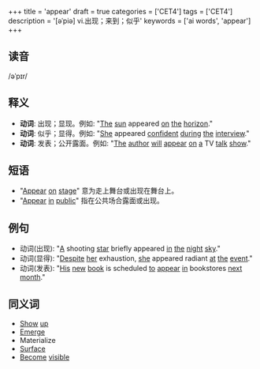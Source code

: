 +++
title = 'appear'
draft = true
categories = ['CET4']
tags = ['CET4']
description = '[əˈpiə] vi.出现；来到；似乎'
keywords = ['ai words', 'appear']
+++

## 读音
/əˈpɪr/

## 释义
- **动词**: 出现；显现。例如: "[The](/post/the/) [sun](/post/sun/) appeared [on](/post/on/) [the](/post/the/) [horizon](/post/horizon/)."
- **动词**: 似乎；显得。例如: "[She](/post/she/) appeared [confident](/post/confident/) [during](/post/during/) [the](/post/the/) [interview](/post/interview/)."
- **动词**: 发表；公开露面。例如: "[The](/post/the/) [author](/post/author/) [will](/post/will/) [appear](/post/appear/) [on](/post/on/) [a](/post/a/) TV [talk](/post/talk/) [show](/post/show/)."

## 短语
- "[Appear](/post/appear/) [on](/post/on/) [stage](/post/stage/)" 意为走上舞台或出现在舞台上。
- "[Appear](/post/appear/) [in](/post/in/) [public](/post/public/)" 指在公共场合露面或出现。

## 例句
- 动词(出现): "[A](/post/a/) shooting [star](/post/star/) briefly appeared [in](/post/in/) [the](/post/the/) [night](/post/night/) [sky](/post/sky/)."
- 动词(显得): "[Despite](/post/despite/) [her](/post/her/) exhaustion, [she](/post/she/) appeared radiant [at](/post/at/) [the](/post/the/) [event](/post/event/)."
- 动词(发表): "[His](/post/his/) [new](/post/new/) [book](/post/book/) is scheduled [to](/post/to/) [appear](/post/appear/) [in](/post/in/) bookstores [next](/post/next/) [month](/post/month/)."

## 同义词
- [Show](/post/show/) [up](/post/up/)
- [Emerge](/post/emerge/)
- Materialize
- [Surface](/post/surface/)
- [Become](/post/become/) [visible](/post/visible/)
